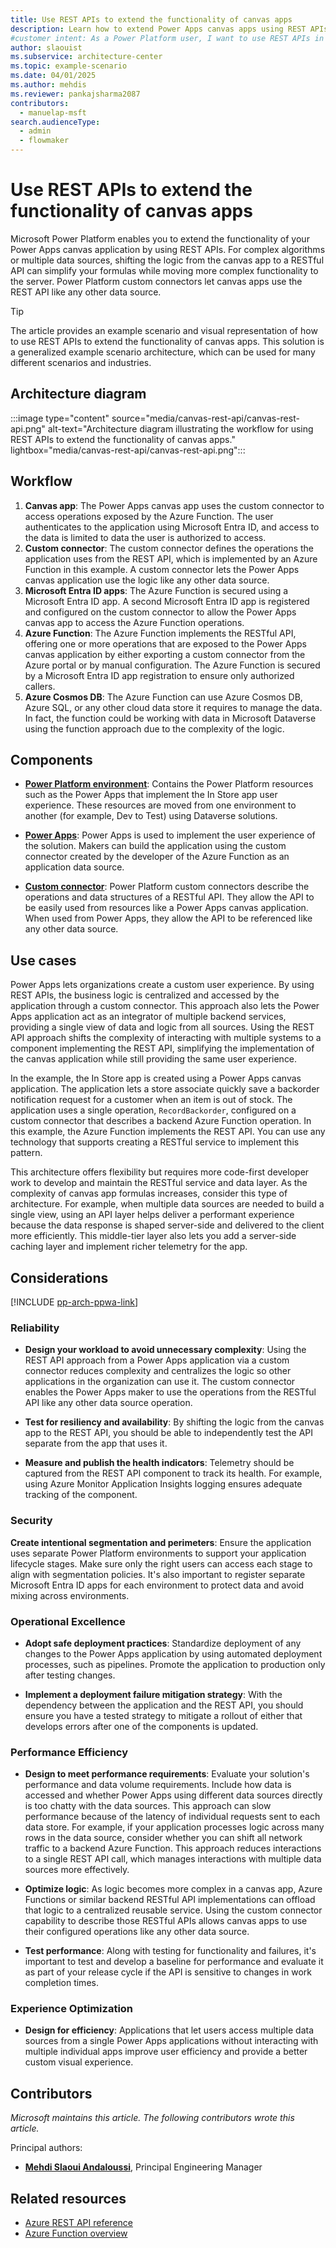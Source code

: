 ```yaml
---
title: Use REST APIs to extend the functionality of canvas apps
description: Learn how to extend Power Apps canvas apps using REST APIs to simplify logic, centralize business processes, and integrate multiple data sources efficiently.
#customer intent: As a Power Platform user, I want to use REST APIs in my canvas apps so that I can centralize business logic and simplify app formulas.
author: slaouist
ms.subservice: architecture-center
ms.topic: example-scenario
ms.date: 04/01/2025
ms.author: mehdis
ms.reviewer: pankajsharma2087
contributors:
  - manuelap-msft
search.audienceType:
  - admin
  - flowmaker
---
```


# Use REST APIs to extend the functionality of canvas apps

Microsoft Power Platform enables you to extend the functionality of your Power Apps canvas application by using REST APIs. For complex algorithms or multiple data sources, shifting the logic from the canvas app to a RESTful API can simplify your formulas while moving more complex functionality to the server. Power Platform custom connectors let canvas apps use the REST API like any other data source.  

> [!TIP]
> The article provides an example scenario and visual representation of how to use REST APIs to extend the functionality of canvas apps. This solution is a generalized example scenario architecture, which can be used for many different scenarios and industries.

## Architecture diagram

:::image type="content" source="media/canvas-rest-api/canvas-rest-api.png" alt-text="Architecture diagram illustrating the workflow for using REST APIs to extend the functionality of canvas apps." lightbox="media/canvas-rest-api/canvas-rest-api.png":::

## Workflow

1. **Canvas app**: The Power Apps canvas app uses the custom connector to access operations exposed by the Azure Function. The user authenticates to the application using Microsoft Entra ID, and access to the data is limited to data the user is authorized to access.
1. **Custom connector**: The custom connector defines the operations the application uses from the REST API, which is implemented by an Azure Function in this example. A custom connector lets the Power Apps canvas application use the logic like any other data source.
1. **Microsoft Entra ID apps**: The Azure Function is secured using a Microsoft Entra ID app. A second Microsoft Entra ID app is registered and configured on the custom connector to allow the Power Apps canvas app to access the Azure Function operations.
1. **Azure Function**: The Azure Function implements the RESTful API, offering one or more operations that are exposed to the Power Apps canvas application by either exporting a custom connector from the Azure portal or by manual configuration. The Azure Function is secured by a Microsoft Entra ID app registration to ensure only authorized callers.
1. **Azure Cosmos DB**: The Azure Function can use Azure Cosmos DB, Azure SQL, or any other cloud data store it requires to manage the data. In fact, the function could be working with data in Microsoft Dataverse using the function approach due to the complexity of the logic.

## Components

- **[Power Platform environment](/power-platform/admin/environments-overview)**: Contains the Power Platform resources such as the Power Apps that implement the In Store app user experience. These resources are moved from one environment to another (for example, Dev to Test) using Dataverse solutions.

- **[Power Apps](/power-apps/)**: Power Apps is used to implement the user experience of the solution. Makers can build the application using the custom connector created by the developer of the Azure Function as an application data source.

- **[Custom connector](/connectors/custom-connectors/)**: Power Platform custom connectors describe the operations and data structures of a RESTful API. They allow the API to be easily used from resources like a Power Apps canvas application. When used from Power Apps, they allow the API to be referenced like any other data source.

## Use cases

Power Apps lets organizations create a custom user experience. By using REST APIs, the business logic is centralized and accessed by the application through a custom connector. This approach also lets the Power Apps application act as an integrator of multiple backend services, providing a single view of data and logic from all sources. Using the REST API approach shifts the complexity of interacting with multiple systems to a component implementing the REST API, simplifying the implementation of the canvas application while still providing the same user experience.

In the example, the In Store app is created using a Power Apps canvas application. The application lets a store associate quickly save a backorder notification request for a customer when an item is out of stock. The application uses a single operation, `RecordBackorder`, configured on a custom connector that describes a backend Azure Function operation. In this example, the Azure Function implements the REST API. You can use any technology that supports creating a RESTful service to implement this pattern.

This architecture offers flexibility but requires more code-first developer work to develop and maintain the RESTful service and data layer. As the complexity of canvas app formulas increases, consider this type of architecture. For example, when multiple data sources are needed to build a single view, using an API layer helps deliver a performant experience because the data response is shaped server-side and delivered to the client more efficiently. This middle-tier layer also lets you add a server-side caching layer and implement richer telemetry for the app.

## Considerations

[!INCLUDE [pp-arch-ppwa-link](../../includes/pp-arch-ppwa-link.md)]

### Reliability

- **Design your workload to avoid unnecessary complexity**: Using the REST API approach from a Power Apps application via a custom connector reduces complexity and centralizes the logic so other applications in the organization can use it. The custom connector enables the Power Apps maker to use the operations from the RESTful API like any other data source operation.

- **Test for resiliency and availability**: By shifting the logic from the canvas app to the REST API, you should be able to independently test the API separate from the app that uses it.

- **Measure and publish the health indicators**: Telemetry should be captured from the REST API component to track its health. For example, using Azure Monitor Application Insights logging ensures adequate tracking of the component.

### Security

**Create intentional segmentation and perimeters**: Ensure the application uses separate Power Platform environments to support your application lifecycle stages. Make sure only the right users can access each stage to align with segmentation policies. It's also important to register separate Microsoft Entra ID apps for each environment to protect data and avoid mixing across environments.  

### Operational Excellence

- **Adopt safe deployment practices**: Standardize deployment of any changes to the Power Apps application by using automated deployment processes, such as pipelines. Promote the application to production only after testing changes.

- **Implement a deployment failure mitigation strategy**: With the dependency between the application and the REST API, you should ensure you have a tested strategy to mitigate a rollout of either that develops errors after one of the components is updated.

### Performance Efficiency

- **Design to meet performance requirements**: Evaluate your solution's performance and data volume requirements. Include how data is accessed and whether Power Apps using different data sources directly is too chatty with the data sources. This approach can slow performance because of the latency of individual requests sent to each data store. For example, if your application processes logic across many rows in the data source, consider whether you can shift all network traffic to a backend Azure Function. This approach reduces interactions to a single REST API call, which manages interactions with multiple data sources more effectively.

- **Optimize logic**: As logic becomes more complex in a canvas app, Azure Functions or similar backend RESTful API implementations can offload that logic to a centralized reusable service. Using the custom connector capability to describe those RESTful APIs allows canvas apps to use their configured operations like any other data source.

- **Test performance**: Along with testing for functionality and failures, it's important to test and develop a baseline for performance and evaluate it as part of your release cycle if the API is sensitive to changes in work completion times.

### Experience Optimization

- **Design for efficiency**: Applications that let users access multiple data sources from a single Power Apps applications without interacting with multiple individual apps improve user efficiency and provide a better custom visual experience.

## Contributors

_Microsoft maintains this article. The following contributors wrote this article._

Principal authors:

- **[Mehdi Slaoui Andaloussi](https://www.linkedin.com/in/mehdi-slaoui-andaloussi-7450772/)**, Principal Engineering Manager

## Related resources

- [Azure REST API reference](/rest/api/azure/)
- [Azure Function overview](/azure/azure-functions/functions-overview?pivots=programming-language-csharp) 